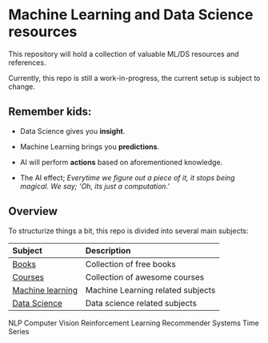 # Machine Learning and Data Science resources
This repository will hold a collection of valuable ML/DS resources and references.

Currently, this repo is still a work-in-progress, the current setup is subject to change.

## Remember kids:

- Data Science gives you **insight**.
- Machine Learning brings you **predictions**.
- AI will perform **actions** based on aforementioned knowledge.

- The AI effect; *Everytime we figure out a piece of it, it stops being magical. We say; 'Oh, its just a computation.'*

## Overview 

To structurize things a bit, this repo is divided into several main subjects:

| Subject                                       | Description                                           |
| :---                                          | :---                                                  |
| [Books](books.md)                             | Collection of free books                              |
| [Courses](courses.md)                         | Collection of awesome courses                         |
| [Machine learning](machine_learning.md)       | Machine Learning related subjects                     |
| [Data Science](data_science.md)               | Data science related subjects                         |

NLP
Computer Vision
Reinforcement Learning
Recommender Systems
Time Series
